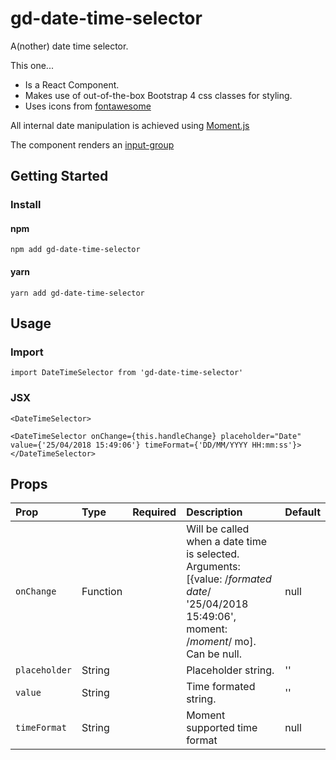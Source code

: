 # gd-date-time-selector

A(nother) date time selector.

This one...

- Is a React Component.
- Makes use of out-of-the-box Bootstrap 4 css classes for styling.
- Uses icons from [fontawesome](http://fontawesome.io/icons/ "Font Awesome Homepage")

All internal date manipulation is achieved using [Moment.js](https://momentjs.com/docs/#/parsing/ "Moment.js Homepage")

The component renders an [input-group](https://getbootstrap.com/docs/4.0/components/input-group/)

## Getting Started
### Install

#### npm
`npm add gd-date-time-selector`

#### yarn
`yarn add gd-date-time-selector`

## Usage


### Import

`import DateTimeSelector from 'gd-date-time-selector'`

### JSX

`<DateTimeSelector> `

`<DateTimeSelector onChange={this.handleChange} placeholder="Date" value={'25/04/2018 15:49:06'} timeFormat={'DD/MM/YYYY HH:mm:ss'}></DateTimeSelector>`

## Props

| Prop | Type | Required | Description | Default |
| :--- | :--- | :---: | :--- | :--- |
| `onChange` | Function | | Will be called when a date time is selected. Arguments: [{value: /*formated date*/ '25/04/2018 15:49:06', moment: /*moment*/ mo]. Can be null. | null |
| `placeholder` | String | | Placeholder string. | '' |
| `value` | String | | Time formated string. | '' |
| `timeFormat` | String | | Moment supported time format | null |
